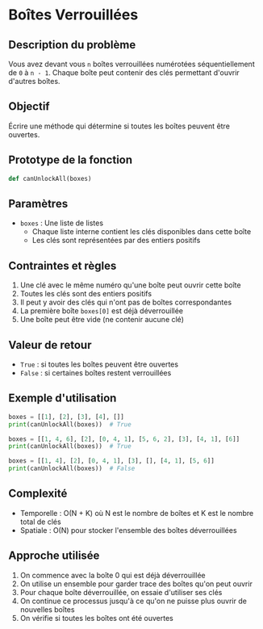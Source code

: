 # Boîtes Verrouillées

## Description du problème

Vous avez devant vous `n` boîtes verrouillées numérotées séquentiellement de `0` à `n - 1`. Chaque boîte peut contenir des clés permettant d'ouvrir d'autres boîtes.

## Objectif

Écrire une méthode qui détermine si toutes les boîtes peuvent être ouvertes.

## Prototype de la fonction

```python
def canUnlockAll(boxes)
```

## Paramètres

- `boxes` : Une liste de listes
  - Chaque liste interne contient les clés disponibles dans cette boîte
  - Les clés sont représentées par des entiers positifs

## Contraintes et règles

1. Une clé avec le même numéro qu'une boîte peut ouvrir cette boîte
2. Toutes les clés sont des entiers positifs
3. Il peut y avoir des clés qui n'ont pas de boîtes correspondantes
4. La première boîte `boxes[0]` est déjà déverrouillée
5. Une boîte peut être vide (ne contenir aucune clé)

## Valeur de retour

- `True` : si toutes les boîtes peuvent être ouvertes
- `False` : si certaines boîtes restent verrouillées

## Exemple d'utilisation

```python
boxes = [[1], [2], [3], [4], []]
print(canUnlockAll(boxes))  # True

boxes = [[1, 4, 6], [2], [0, 4, 1], [5, 6, 2], [3], [4, 1], [6]]
print(canUnlockAll(boxes))  # True

boxes = [[1, 4], [2], [0, 4, 1], [3], [], [4, 1], [5, 6]]
print(canUnlockAll(boxes))  # False
```

## Complexité

- Temporelle : O(N + K) où N est le nombre de boîtes et K est le nombre total de clés
- Spatiale : O(N) pour stocker l'ensemble des boîtes déverrouillées

## Approche utilisée

1. On commence avec la boîte 0 qui est déjà déverrouillée
2. On utilise un ensemble pour garder trace des boîtes qu'on peut ouvrir
3. Pour chaque boîte déverrouillée, on essaie d'utiliser ses clés
4. On continue ce processus jusqu'à ce qu'on ne puisse plus ouvrir de nouvelles boîtes
5. On vérifie si toutes les boîtes ont été ouvertes
